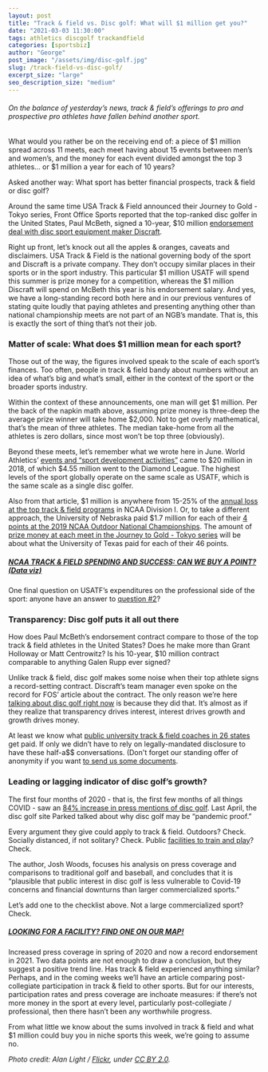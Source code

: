 ```yaml
---
layout: post
title: "Track & field vs. Disc golf: What will $1 million get you?"
date: "2021-03-03 11:30:00"
tags: athletics discgolf trackandfield
categories: [sportsbiz]
author: "George"
post_image: "/assets/img/disc-golf.jpg"
slug: /track-field-vs-disc-golf/
excerpt_size: "large"
seo_description_size: "medium"
---
```


<h6>On the balance of yesterday’s news, track & field’s offerings to pro and prospective pro athletes have fallen behind another sport.</h6>

What would you rather be on the receiving end of: a piece of $1 million spread across 11 meets, each meet having about 15 events between men’s and women’s, and the money for each event divided amongst the top 3 athletes… or $1 million a year for each of 10 years?

Asked another way: What sport has better financial prospects, track & field or disc golf?

Around the same time USA Track & Field announced their Journey to Gold - Tokyo series, Front Office Sports reported that the top-ranked disc golfer in the United States, Paul McBeth, signed a 10-year, $10 million [endorsement deal with disc sport equipment maker Discraft](https://frontofficesports.com/disc-golfs-10m-superstar/).

Right up front, let’s knock out all the apples & oranges, caveats and disclaimers. USA Track & Field is the national governing body of the sport and Discraft is a private company. They don’t occupy similar places in their sports or in the sport industry. This particular $1 million USATF will spend this summer is prize money for a competition, whereas the $1 million Discraft will spend on McBeth this year is his endorsement salary. And yes, we have a long-standing record both here and in our previous ventures of stating quite loudly that paying athletes and presenting anything other than national championship meets are not part of an NGB’s mandate. That is, this is exactly the sort of thing that’s not their job.

### Matter of scale: What does $1 million mean for each sport?

Those out of the way, the figures involved speak to the scale of each sport’s finances. Too often, people in track & field bandy about numbers without an idea of what’s big and what’s small, either in the context of the sport or the broader sports industry.

Within the context of these announcements, one man will get $1 million. Per the back of the napkin math above, assuming prize money is three-deep the average prize winner will take home $2,000. Not to get overly mathematical, that’s the mean of three athletes. The median take-home from all the athletes is zero dollars, since most won’t be top three (obviously).

Beyond these meets, let’s remember what we wrote here in June. World Athletics’ [events and “sport development activities”](http://www.thesportsexaminer.com/lane-one-when-you-disassemble-max-siegels-4-2-million-comp-reported-for-2018-it-all-comes-back-to-nike-and-the-usatf-board/) came to $20 million in 2018, of which $4.55 million went to the Diamond League. The highest levels of the sport globally operate on the same scale as USATF, which is the same scale as a single disc golfer.

Also from that article, $1 million is anywhere from 15-25% of the [annual loss at the top track & field programs](https://nalathletics.com/blog/2020/06/11/collegiate-spending-track-and-field-governing-bodies) in NCAA Division I. Or, to take a different approach, the University of Nebraska paid $1.7 million for each of their [4 points at the 2019 NCAA Outdoor National Championships](https://nalathletics.com/blog/2021/01/05/ncaa-track-and-field-spending-results). The amount of [prize money at each meet in the Journey to Gold - Tokyo series](https://www.usatf.org/news/2021/usatf-announces-2021-journey-to-gold-tokyo-outdoor) will be about what the University of Texas paid for each of their 46 points.

##### [NCAA TRACK & FIELD SPENDING AND SUCCESS: CAN WE BUY A POINT? (Data viz)](https://nalathletics.com/blog/2021/01/05/ncaa-track-and-field-spending-results)

One final question on USATF’s expenditures on the professional side of the sport: anyone have an answer to [question #2](https://nalathletics.com/blog/2021/02/22/four-questions-american-track-league-nbigp)?

### Transparency: Disc golf puts it all out there

How does Paul McBeth’s endorsement contract compare to those of the top track & field athletes in the United States? Does he make more than Grant Holloway or Matt Centrowitz? Is his 10-year, $10 million contract comparable to anything Galen Rupp ever signed?

Unlike track & field, disc golf makes some noise when their top athlete signs a record-setting contract. Discraft’s team manager even spoke on the record for FOS’ article about the contract. The only reason we’re here [talking about disc golf right now](https://frontofficesports.com/disc-golfs-10m-superstar/) is because they did that. It’s almost as if they realize that transparency drives interest, interest drives growth and growth drives money.

At least we know what [public university track & field coaches in 26 states](https://nalathletics.com/coaches-salaries-explorer.html) get paid. If only we didn’t have to rely on legally-mandated disclosure to have these half-a$$ conversations. (Don't forget our standing offer of anonymity if you want [to send us some documents](mailto:george@nalathletics.com).

### Leading or lagging indicator of disc golf’s growth?

The first four months of 2020 - that is, the first few months of all things COVID - saw an [84% increase in press mentions of disc golf](https://parkeddiscgolf.org/2020/04/27/why-disc-golf-is-pandemic-proof-and-other-sports-are-not/). Last April, the disc golf site Parked talked about why disc golf may be “pandemic proof.”

Every argument they give could apply to track & field. Outdoors? Check. Socially distanced, if not solitary? Check. Public [facilities to train and play](https://nalathletics.com/blog/2020/10/02/find-better-place-throw-jump-run)? Check.

The author, Josh Woods, focuses his analysis on press coverage and comparisons to traditional golf and baseball, and concludes that it is “plausible that public interest in disc golf is less vulnerable to Covid-19 concerns and financial downturns than larger commercialized sports.”

Let’s add one to the checklist above. Not a large commercialized sport? Check.

##### [LOOKING FOR A FACILITY? FIND ONE ON OUR MAP!](https://nalathletics.com/map)

Increased press coverage in spring of 2020 and now a record endorsement in 2021. Two data points are not enough to draw a conclusion, but they suggest a positive trend line. Has track & field experienced anything similar? Perhaps, and in the coming weeks we’ll have an article comparing post-collegiate participation in track & field to other sports. But for our interests, participation rates and press coverage are inchoate measures: if there’s not more money in the sport at every level, particularly post-collegiate / professional, then there hasn’t been any worthwhile progress.

From what little we know about the sums involved in track & field and what $1 million could buy you in niche sports this week, we’re going to assume no.

<em>Photo credit: Alan Light / [Flickr](https://flic.kr/p/o8oA61), under [CC BY 2.0](https://creativecommons.org/licenses/by/2.0/).</em>
